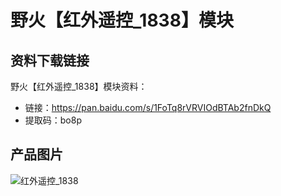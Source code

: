 [](index)

# 野火【红外遥控_1838】模块

## 资料下载链接
野火【红外遥控_1838】模块资料：
* 链接：https://pan.baidu.com/s/1FoTq8rVRVIOdBTAb2fnDkQ 
* 提取码：bo8p 

## 产品图片
![红外遥控_1838](https://raw.githubusercontent.com/wiki/Embdefire/products/images/模块产品/杂类通讯模块/红外遥控_1838.jpg)